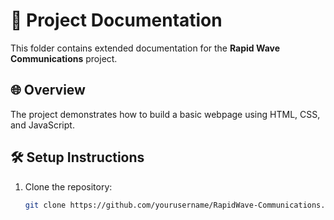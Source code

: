 # 📖 Project Documentation

This folder contains extended documentation for the **Rapid Wave Communications** project.

## 🌐 Overview
The project demonstrates how to build a basic webpage using HTML, CSS, and JavaScript.  

## 🛠️ Setup Instructions
1. Clone the repository:  
   ```bash
   git clone https://github.com/yourusername/RapidWave-Communications.git
